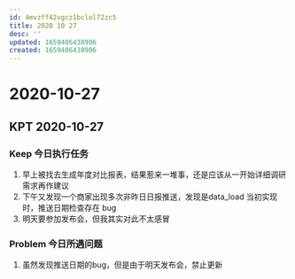 ```yaml
---
id: 4mvzff42vgcz1bclol72zc5
title: 2020 10 27
desc: ''
updated: 1659406438906
created: 1659406438906
---
```

# 2020-10-27

## KPT 2020-10-27

### Keep 今日执行任务

1. 早上被找去生成年度对比报表，结果惹来一堆事，还是应该从一开始详细调研需求再作建议
2. 下午又发现一个商家出现多次非昨日日报推送，发现是data_load 当初实现时，推送日期检查存在 bug
3. 明天要参加发布会，但我其实对此不太感冒

### Problem 今日所遇问题

1. 虽然发现推送日期的bug，但是由于明天发布会，禁止更新
